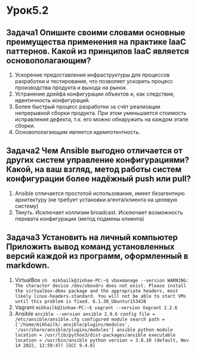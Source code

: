 # Урок5.2
## Задача1 Опишите своими словами основные преимущества применения на практике IaaC паттернов. Какой из принципов IaaC является основополагающим?
   1.	Ускорение предоставления инфраструктуры для процессов разработки и тестирования, что позволяет ускорить процесс производства продукта и выхода на рынок.
   2.	Устранение дрейфа конфигурации объектов и, как следствие, идентичность конфигураций.
   3.   Более быстрый процесс разработки за счёт реализации непрерывной сборки продукта. При этом уменьшается стоимость исправления дефекта, т.к. его можно обнаружить на каждом этапе сборки.
   4.	Основополагающим является идемпотентность.

## Задача2 Чем Ansible выгодно отличается от других систем управление конфигурациями? Какой, на ваш взгляд, метод работы систем конфигурации более надёжный push или pull?
   1.	Ansible отличается простотой использования, имеет безагентную архитектуру (не требует установки агента/клиента на целевую систему)
   2.	Тянуть. Исключает коллизии broadcast. Исключает возможность перхвата конфигурации (метод подмены клиента)
## Задача3 Установить на личный компьютер Приложить вывод команд установленных версий каждой из программ, оформленный в markdown.
   1.  VirtualBox
	```sh 
        mikhailk@Jinhae-PC:~$ vboxmanage --version
	WARNING: The character device /dev/vboxdrv does not exist.
           Please install the virtualbox-dkms package and the appropriate
	   headers, most likely linux-headers-standard.
           You will not be able to start VMs until this problem is fixed.
	6.1.38_Ubuntur153438
	```
   2.  Vagrant
	`
	mikhailk@Jinhae-PC:~$ vagrant --version
	Vagrant 2.2.6
	`
   3.  Ansible
	`
	ansible --version
	ansible 2.9.6
	  config file = /etc/ansible/ansible.cfg
	  configured module search path = ['/home/mikhailk/.ansible/plugins/modules', '/usr/share/ansible/plugins/modules']
	  ansible python module location = /usr/lib/python3/dist-packages/ansible
	  executable location = /usr/bin/ansible
	  python version = 3.8.10 (default, Nov 14 2022, 12:59:47) [GCC 9.4.0]
	`
